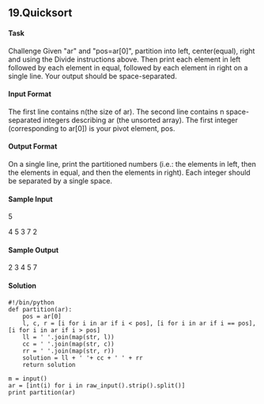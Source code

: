 ## 19.Quicksort

#### Task
Challenge
Given "ar" and "pos=ar[0]", partition into left, center(equal), right and using the Divide instructions above. Then print each element in left followed by each element in equal, followed by each element in right on a single line. Your output should be space-separated.

#### Input Format

The first line contains n(the size of ar).
The second line contains n space-separated integers describing ar (the unsorted array). The first integer (corresponding to ar[0]) is your pivot element, pos.

#### Output Format

On a single line, print the partitioned numbers (i.e.: the elements in left, then the elements in equal, and then the elements in right). Each integer should be separated by a single space.

#### Sample Input

5

4 5 3 7 2

#### Sample Output

2 3 4 5 7

#### Solution

```
#!/bin/python
def partition(ar): 
    pos = ar[0]
    l, c, r = [i for i in ar if i < pos], [i for i in ar if i == pos], [i for i in ar if i > pos]
    ll = ' '.join(map(str, l))
    cc = ' '.join(map(str, c))
    rr = ' '.join(map(str, r))
    solution = ll + ' '+ cc + ' ' + rr
    return solution

m = input()
ar = [int(i) for i in raw_input().strip().split()]
print partition(ar)
```

